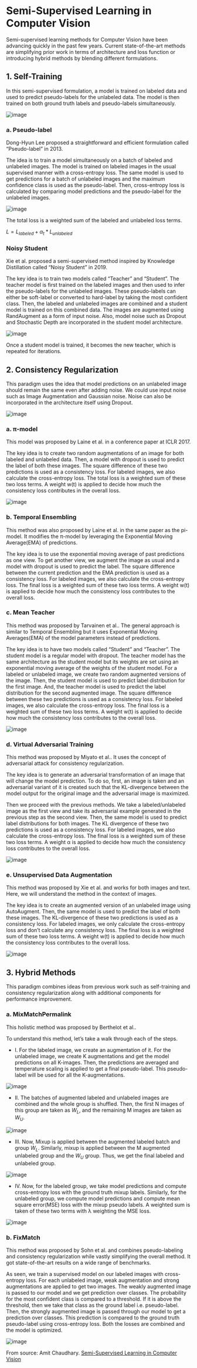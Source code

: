 # Semi-Supervised Learning in Computer Vision
Semi-supervised learning methods for Computer Vision have been advancing quickly in the past few years. Current state-of-the-art methods are simplifying prior work in terms of architecture and loss function or introducing hybrid methods by blending different formulations.
## 1. Self-Training
In this semi-supervised formulation, a model is trained on labeled data and used to predict pseudo-labels for the unlabeled data. The model is then trained on both ground truth labels and pseudo-labels simultaneously.

![image](https://github.com/nerbivol/semi-supervised-learning/assets/68056715/1b0f69d8-8366-4c79-8858-139cb2f653e0)

### a. Pseudo-label
Dong-Hyun Lee proposed a straightforward and efficient formulation called “Pseudo-label” in 2013.

The idea is to train a model simultaneously on a batch of labeled and unlabeled images. The model is trained on labeled images in the usual supervised manner with a cross-entropy loss. The same model is used to get predictions for a batch of unlabeled images and the maximum confidence class is used as the pseudo-label. Then, cross-entropy loss is calculated by comparing model predictions and the pseudo-label for the unlabeled images.

![image](https://github.com/nerbivol/semi-supervised-learning/assets/68056715/9f2b32a8-897b-413d-bbb8-8d2bbe6b1109)

The total loss is a weighted sum of the labeled and unlabeled loss terms.

$L=L_{labeled}+\alpha_t * L_{unlabeled}$

### Noisy Student
Xie et al. proposed a semi-supervised method inspired by Knowledge Distillation called “Noisy Student” in 2019.

The key idea is to train two models called “Teacher” and “Student”. The teacher model is first trained on the labeled images and then used to infer the pseudo-labels for the unlabeled images. These pseudo-labels can either be soft-label or converted to hard-label by taking the most confident class. Then, the labeled and unlabeled images are combined and a student model is trained on this combined data. The images are augmented using RandAugment as a form of input noise. Also, model noise such as Dropout and Stochastic Depth are incorporated in the student model architecture.

![image](https://github.com/nerbivol/semi-supervised-learning/assets/68056715/df268c4c-bd10-4b03-ad54-357b20d61f66)

Once a student model is trained, it becomes the new teacher, which is repeated for iterations.

## 2. Consistency Regularization
This paradigm uses the idea that model predictions on an unlabeled image should remain the same even after adding noise. We could use input noise such as Image Augmentation and Gaussian noise. Noise can also be incorporated in the architecture itself using Dropout.

![image](https://github.com/nerbivol/semi-supervised-learning/assets/68056715/eef5a8c7-aa4b-42be-a75d-10e8b76f6113)

### a. π-model
This model was proposed by Laine et al. in a conference paper at ICLR 2017.

The key idea is to create two random augmentations of an image for both labeled and unlabeled data. Then, a model with dropout is used to predict the label of both these images. The square difference of these two predictions is used as a consistency loss. For labeled images, we also calculate the cross-entropy loss. The total loss is a weighted sum of these two loss terms. A weight w(t) is applied to decide how much the consistency loss contributes in the overall loss.

![image](https://github.com/nerbivol/semi-supervised-learning/assets/68056715/ddb43220-570e-4732-8353-dd1dcaf8c91f)

### b. Temporal Ensembling
This method was also proposed by Laine et al. in the same paper as the pi-model. It modifies the π-model by leveraging the Exponential Moving Average(EMA) of predictions.

The key idea is to use the exponential moving average of past predictions as one view. To get another view, we augment the image as usual and a model with dropout is used to predict the label. The square difference between the current prediction and the EMA prediction is used as a consistency loss. For labeled images, we also calculate the cross-entropy loss. The final loss is a weighted sum of these two loss terms. A weight w(t) is applied to decide how much the consistency loss contributes to the overall loss.

### c. Mean Teacher
This method was proposed by Tarvainen et al.. The general approach is similar to Temporal Ensembling but it uses Exponential Moving Averages(EMA) of the model parameters instead of predictions.

The key idea is to have two models called “Student” and “Teacher”. The student model is a regular model with dropout. The teacher model has the same architecture as the student model but its weights are set using an exponential moving average of the weights of the student model. For a labeled or unlabeled image, we create two random augmented versions of the image. Then, the student model is used to predict label distribution for the first image. And, the teacher model is used to predict the label distribution for the second augmented image. The square difference between these two predictions is used as a consistency loss. For labeled images, we also calculate the cross-entropy loss. The final loss is a weighted sum of these two loss terms. A weight w(t) is applied to decide how much the consistency loss contributes to the overall loss.

![image](https://github.com/nerbivol/semi-supervised-learning/assets/68056715/f365629a-4eb1-4e7e-90b8-d488f1aa3c4f)

### d. Virtual Adversarial Training
This method was proposed by Miyato et al.. It uses the concept of adversarial attack for consistency regularization.

The key idea is to generate an adversarial transformation of an image that will change the model prediction. To do so, first, an image is taken and an adversarial variant of it is created such that the KL-divergence between the model output for the original image and the adversarial image is maximized.

Then we proceed with the previous methods. We take a labeled/unlabeled image as the first view and take its adversarial example generated in the previous step as the second view. Then, the same model is used to predict label distributions for both images. The KL divergence of these two predictions is used as a consistency loss. For labeled images, we also calculate the cross-entropy loss. The final loss is a weighted sum of these two loss terms. A weight α is applied to decide how much the consistency loss contributes to the overall loss.

![image](https://github.com/nerbivol/semi-supervised-learning/assets/68056715/864030db-3b15-4843-8dae-0bdd3023c29b)

### e. Unsupervised Data Augmentation
This method was proposed by Xie et al. and works for both images and text. Here, we will understand the method in the context of images.

The key idea is to create an augmented version of an unlabeled image using AutoAugment. Then, the same model is used to predict the label of both these images. The KL-divergence of these two predictions is used as a consistency loss. For labeled images, we only calculate the cross-entropy loss and don’t calculate any consistency loss. The final loss is a weighted sum of these two loss terms. A weight w(t) is applied to decide how much the consistency loss contributes to the overall loss.

![image](https://github.com/nerbivol/semi-supervised-learning/assets/68056715/0de9907d-ffc8-4a03-87ab-a5920889792e)

## 3. Hybrid Methods
This paradigm combines ideas from previous work such as self-training and consistency regularization along with additional components for performance improvement.

### a. MixMatchPermalink
This holistic method was proposed by Berthelot et al..

To understand this method, let’s take a walk through each of the steps.
- I. For the labeled image, we create an augmentation of it. For the unlabeled image, we create K augmentations and get the model predictions on all K-images. Then, the predictions are averaged and temperature scaling is applied to get a final pseudo-label. This pseudo-label will be used for all the K-augmentations.

![image](https://github.com/nerbivol/semi-supervised-learning/assets/68056715/8fdd3548-0a0c-4d72-8ced-6a4fb543c651)

- II. The batches of augmented labeled and unlabeled images are combined and the whole group is shuffled. Then, the first N images of this group are taken as $W_L$, and the remaining M images are taken as $W_U$.
  
![image](https://github.com/nerbivol/semi-supervised-learning/assets/68056715/aff1fb61-3743-417c-91a1-1824b1504502)

- III. Now, Mixup is applied between the augmented labeled batch and group $W_L$. Similarly, mixup is applied between the M augmented unlabeled group and the $W_U$ group. Thus, we get the final labeled and unlabeled group. 

![image](https://github.com/nerbivol/semi-supervised-learning/assets/68056715/dc0c9839-160e-49b2-8e84-956c25f5d656)

- IV. Now, for the labeled group, we take model predictions and compute cross-entropy loss with the ground truth mixup labels. Similarly, for the unlabeled group, we compute model predictions and compute mean square error(MSE) loss with the mixup pseudo labels. A weighted sum is taken of these two terms with λ weighting the MSE loss.

![image](https://github.com/nerbivol/semi-supervised-learning/assets/68056715/d36e10d3-fde0-4ee5-bc33-3c04e87ee03f)

### b. FixMatch
This method was proposed by Sohn et al. and combines pseudo-labeling and consistency regularization while vastly simplifying the overall method. It got state-of-the-art results on a wide range of benchmarks.

As seen, we train a supervised model on our labeled images with cross-entropy loss. For each unlabeled image, weak augmentation and strong augmentations are applied to get two images. The weakly augmented image is passed to our model and we get prediction over classes. The probability for the most confident class is compared to a threshold. If it is above the threshold, then we take that class as the ground label i.e. pseudo-label. Then, the strongly augmented image is passed through our model to get a prediction over classes. This prediction is compared to the ground truth pseudo-label using cross-entropy loss. Both the losses are combined and the model is optimized.

![image](https://github.com/nerbivol/semi-supervised-learning/assets/68056715/8e5baec3-bf01-45f8-a767-f3cfb10a591b)

From source: Amit Chaudhary. [Semi-Supervised Learning in Computer Vision](https://amitness.com/2020/07/semi-supervised-learning/#a-mixmatch)
